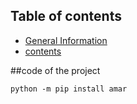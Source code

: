 ## Table of contents
* [General Information](#general-info)
* [contents](#contents)

##code of the project
```
python -m pip install amar

```

